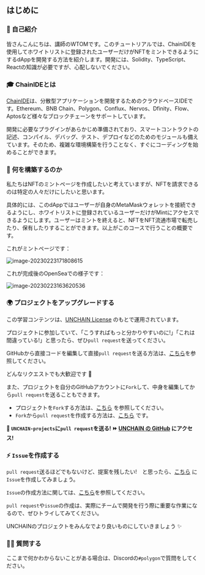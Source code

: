 ## はじめに

### 🎉 自己紹介

皆さんこんにちは、講師のWTOMです。このチュートリアルでは、ChainIDEを使用してホワイトリストに登録されたユーザーだけがNFTをミントできるようにするdAppを開発する方法を紹介します。開発には、Solidity、TypeScript、Reactの知識が必要ですが、心配しないでください。

### 🎓 ChainIDEとは

[ChainIDE](https://chainide.com/)は、分散型アプリケーションを開発するためのクラウドベースIDEです。Ethereum、BNB Chain、Polygon、Conflux、Nervos、Dfinity、Flow、Aptosなど様々なブロックチェーンをサポートしています。

開発に必要なプラグインがあらかじめ準備されており、スマートコントラクトの記述、コンパイル、デバッグ、テスト、デプロイなどのためのモジュールも備えています。そのため、複雑な環境構築を行うことなく、すぐにコーディングを始めることができます。

### 🧱 何を構築するのか

私たちはNFTのミントページを作成したいと考えていますが、NFTを請求できるのは特定の人々だけにしたいと思います。

具体的には、このdAppではユーザーが自身のMetaMaskウォレットを接続できるようにし、ホワイトリストに登録されているユーザーだけがMintにアクセスできるようにします。ユーザーはミントを終えると、NFTをNFT流通市場で転売したり、保有したりすることができます。以上がこのコースで行うことの概要です。

これがミントページです：

![image-20230223171808615](/public/images/Polygon-Whitelist-NFT/section-0/0_1_1.png)

これが完成後のOpenSeaでの様子です：

![image-20230223163620536](/public/images/Polygon-Whitelist-NFT/section-0/0_1_2.png)

### 🌍 プロジェクトをアップグレードする

この学習コンテンツは、[UNCHAIN License](https://github.com/unchain-dev/UNCHAIN-projects/blob/main/LICENSE) のもとで運用されています。

プロジェクトに参加していて、「こうすればもっと分かりやすいのに!」「これは間違っている!」と思ったら、ぜひ`pull request`を送ってください。

GitHubから直接コードを編集して直接`pull request`を送る方法は、[こちら](https://docs.github.com/ja/repositories/working-with-files/managing-files/editing-files#editing-files-in-another-users-repository)を参照してください。

どんなリクエストでも大歓迎です 🎉

また、プロジェクトを自分のGitHubアカウントに`Fork`して、中身を編集してから`pull request`を送ることもできます。

- プロジェクトを`Fork`する方法は、[こちら](https://docs.github.com/ja/get-started/quickstart/fork-a-repo) を参照してください。
- `Fork`から`pull request`を作成する方法は、[こちら](https://docs.github.com/ja/pull-requests/collaborating-with-pull-requests/proposing-changes-to-your-work-with-pull-requests/creating-a-pull-request-from-a-fork) です。

**👋 `UNCHAIN-projects`に`pull request`を送る! ⏩ [UNCHAIN の GitHub](https://github.com/shiftbase-xyz/UNCHAIN-projects) にアクセス!**

### ⚡️ `Issue`を作成する

`pull request`送るほどでもないけど、提案を残したい!　と思ったら、[こちら](https://github.com/unchain-tech/UNCHAIN-projects/issues) に`Issue`を作成してみましょう。

`Issue`の作成方法に関しては、[こちら](https://docs.github.com/ja/issues/tracking-your-work-with-issues/creating-an-issue)を参照してください。

`pull request`や`issue`の作成は、実際にチームで開発を行う際に重要な作業になるので、ぜひトライしてみてください。

UNCHAINのプロジェクトをみんなでより良いものにしていきましょう ✨

### 🙋‍♂️ 質問する
ここまで何かわからないことがある場合は、Discordの`#polygon`で質問をしてください。
